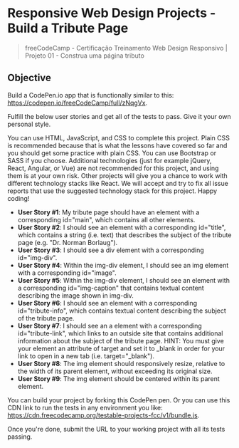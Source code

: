 # Responsive Web Design Projects - Build a Tribute Page
> freeCodeCamp - Certificação Treinamento Web Design Responsivo | Projeto 01 - Construa uma página tributo

## Objective
Build a CodePen.io app that is functionally similar to this: https://codepen.io/freeCodeCamp/full/zNqgVx.

Fulfill the below user stories and get all of the tests to pass. Give it your own personal style.

You can use HTML, JavaScript, and CSS to complete this project. Plain CSS is recommended because that is what the lessons have covered so far and you should get some practice with plain CSS. You can use Bootstrap or SASS if you choose. Additional technologies (just for example jQuery, React, Angular, or Vue) are not recommended for this project, and using them is at your own risk. Other projects will give you a chance to work with different technology stacks like React. We will accept and try to fix all issue reports that use the suggested technology stack for this project. Happy coding!

- **User Story #1**: My tribute page should have an element with a corresponding id="main", which contains all other elements.
- **User Story #2**: I should see an element with a corresponding id="title", which contains a string (i.e. text) that describes the subject of the tribute page (e.g. "Dr. Norman Borlaug").
- **User Story #3**: I should see a div element with a corresponding id="img-div".
- **User Story #4**: Within the img-div element, I should see an img element with a corresponding id="image".
- **User Story #5**: Within the img-div element, I should see an element with a corresponding id="img-caption" that contains textual content describing the image shown in img-div.
- **User Story #6**: I should see an element with a corresponding id="tribute-info", which contains textual content describing the subject of the tribute page.
- **User Story #7**: I should see an a element with a corresponding id="tribute-link", which links to an outside site that contains additional information about the subject of the tribute page. HINT: You must give your element an attribute of target and set it to _blank in order for your link to open in a new tab (i.e. target="_blank").
- **User Story #8**: The img element should responsively resize, relative to the width of its parent element, without exceeding its original size.
- **User Story #9**: The img element should be centered within its parent element.

You can build your project by forking this CodePen pen. Or you can use this CDN link to run the tests in any environment you like: https://cdn.freecodecamp.org/testable-projects-fcc/v1/bundle.js.

Once you're done, submit the URL to your working project with all its tests passing.